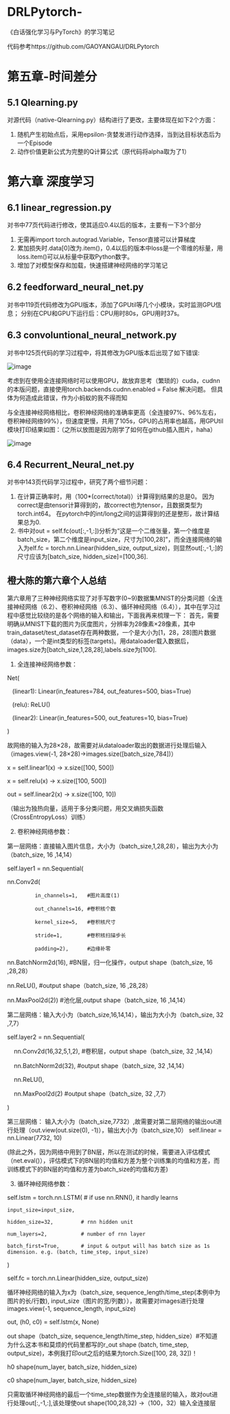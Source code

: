 # DRLPytorch-
《白话强化学习与PyTorch》的学习笔记

代码参考https://github.com/GAOYANGAU/DRLPytorch

# 第五章-时间差分
## 5.1 Qlearning.py
对源代码（native-Qlearning.py）结构进行了更改，主要体现在如下2个方面：
1. 随机产生初始点后，采用epsilon-贪婪发进行动作选择，当到达目标状态后为一个Episode
2. 动作价值更新公式为完整的Q计算公式（原代码将alpha取为了1）

# 第六章 深度学习
## 6.1 linear_regression.py 
对书中77页代码进行修改，使其适应0.4以后的版本，主要有一下3个部分
1. 无需再import torch.autograd.Variable，Tensor直接可以计算梯度
2. 累加损失时.data[0]改为.item()，0.4以后的版本中loss是一个零维的标量，用loss.item()可以从标量中获取Python数字。
3. 增加了对模型保存和加载，快速搭建神经网络的学习笔记
 
 
## 6.2 feedforward_neural_net.py
对书中119页代码修改为GPU版本，添加了GPUtil等几个小模块，实时监测GPU信息；
分别在CPU和GPU下运行后：CPU用时80s，GPU用时37s。

## 6.3 convoluntional_neural_network.py
对书中125页代码的学习过程中，将其修改为GPU版本后出现了如下错误:

![image](https://github.com/catziyan/DRLPytorch-/blob/master/erro.png)

考虑到在使用全连接网络时可以使用GPU，故放弃思考（繁琐的）cuda，cudnn的本版问题，直接使用torch.backends.cudnn.enabled = False 解决问题。
但具体为何造成此错误，作为小蚂蚁的我不得而知

与全连接神经网络相比，卷积神经网络的准确率更高（全连接97%、96%左右，卷积神经网络99%），但速度更慢，共用了105s，GPU的占用率也越高，用GPUtil模块打印结果如图：（之所以放图是因为刚学了如何在github插入图片，haha）

![image](https://github.com/catziyan/DRLPytorch-/blob/master/GPU.png)

## 6.4 Recurrent_Neural_net.py
对书中143页代码学习过程中，研究了两个细节问题：
1. 在计算正确率时，用（100*(correct/total)）计算得到结果的总是0。 因为correct是由tensor计算得到的，故correct也为tensor，且数据类型为torch.int64。 在pytorch中的int/long之间的运算得到的还是整形，故计算结果总为0.
2. 书中对out = self.fc(out[:,-1,:])分析为“这是一个二维张量，第一个维度是batch_size，第二个维度是input_size，尺寸为[100,28]”，而全连接网络的输入为elf.fc = torch.nn.Linear(hidden_size, output_size)，则显然out[:,-1,:]的尺寸应该为[batch_size, hidden_size]=[100,36].

## 橙大陈的第六章个人总结
第六章用了三种神经网络实现了对手写数字(0~9)数据集MNIST的分类问题（全连接神经网络（6.2）、卷积神经网络（6.3）、循环神经网络（6.4）），其中在学习过程中感觉比较绕的是各个网络的输入和输出，下面我再来梳理一下：
首先，需要明确从MNIST下载的图片为灰度图片，分辨率为28像素×28像素，其中train_dataset/test_dataset存在两种数据，一个是大小为[1，28，28]图片数据（data），一个是int类型的标签(targets)。用dataloader载入数据后，images.size为[batch_size,1,28,28],labels.size为[100].
1. 全连接神经网络参数：

Net(

&#160;&#160; (linear1): Linear(in_features=784, out_features=500, bias=True)
  
&#160;&#160;  (relu): ReLU()
  
&#160;&#160;  (linear2): Linear(in_features=500, out_features=10, bias=True)
  
)

故网络的输入为28×28，故需要对从dataloader取出的数据进行处理后输入（images.view(-1, 28×28)→images.size([batch_size,784])）

x = self.linear1(x)   → x.size([100, 500])

x = self.relu(x)      → x.size([100, 500])

out = self.linear2(x) → x.size([100, 10]) 

（输出为独热向量，适用于多分类问题，用交叉熵损失函数（CrossEntropyLoss）训练）


2. 卷积神经网络参数：

第一层网络：直接输入图片信息，大小为（batch_size,1,28,28），输出为大小为（batch_size, 16 ,14,14）

self.layer1 = nn.Sequential(
    
   nn.Conv2d(
   
             in_channels=1,   #图片高度(1)
              
             out_channels=16, #卷积核个数
              
             kernel_size=5,   #卷积核尺寸
              
             stride=1,        #卷积核扫描步长
              
             padding=2),      #边缘补零  
    
   nn.BatchNorm2d(16),        #BN层，归一化操作，output shape（batch_size, 16 ,28,28）
    
   nn.ReLU(),                 #output shape（batch_size, 16 ,28,28）
  
   nn.MaxPool2d(2))           #池化层,output shape（batch_size, 16 ,14,14）

第二层网络：输入大小为（batch_size,16,14,14），输出为大小为（batch_size, 32 ,7,7）

self.layer2 = nn.Sequential(   
   
&#160;&#160;&#160;   nn.Conv2d(16,32,5,1,2),    #卷积层，output shape（batch_size, 32 ,14,14）
    
&#160;&#160;&#160;   nn.BatchNorm2d(32),        #output shape（batch_size, 32 ,14,14）
    
&#160;&#160;&#160;   nn.ReLU(),
    
&#160;&#160;&#160;   nn.MaxPool2d(2)            #output shape（batch_size, 32 ,7,7）

)

第三层网络： 输入大小为（batch_size,7*7*32）,故需要对第二层网络的输出out进行处理（out.view(out.size(0), -1)），输出大小为（batch_size,10）
self.linear = nn.Linear(7*7*32, 10)

(除此之外，因为网络中用到了BN层，所以在测试的时候，需要进入评估模式（net.eval()），评估模式下的BN层的均值和方差为整个训练集的均值和方差，而训练模式下的BN层的均值和方差为batch_size的均值和方差)


3. 循环神经网络参数：

self.lstm = torch.nn.LSTM(         # if use nn.RNN(), it hardly learns
   
    input_size=input_size,
    
    hidden_size=32,         # rnn hidden unit
    
    num_layers=2,           # number of rnn layer
    
    batch_first=True,       # input & output will has batch size as 1s dimension. e.g. (batch, time_step, input_size)
)

self.fc = torch.nn.Linear(hidden_size, output_size)

循环神经网络的输入为x为（batch_size, sequence_length/time_step(本例中为图片的长/行数), input_size（图片的宽/列数）），故需要对images进行处理images.view(-1, sequence_length, input_size)

out, (h0, c0) = self.lstm(x, None)

out shape（batch_size, sequence_length/time_step, hidden_size）#不知道为什么这本书和莫烦的代码里都写的r_out shape (batch, time_step, output_size)，本例我打印out之后的结果为torch.Size([100, 28, 32])！

h0 shape(num_layer, batch_size, hidden_size)

c0 shape(num_layer, batch_size, hidden_size)

只需取循环神经网络的最后一个time_step数据作为全连接层的输入，故对out进行处理out[:,-1,:],该处理使out shape(100,28,32) →（100，32）输入全连接层


